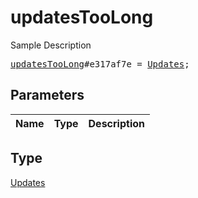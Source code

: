 # updatesTooLong

Sample Description

<pre>
<a href="../constructor/updatesTooLong.md">updatesTooLong</a>#e317af7e = <a href="../type/Updates.md">Updates</a>;
</pre>

## Parameters

| Name | Type | Description |
|------|:----:|-------------|

## Type

[Updates](../type/Updates.md)
